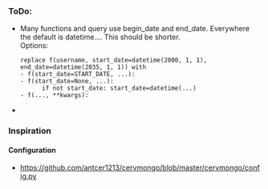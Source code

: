 

### ToDo:
- Many functions and query use begin_date and end_date. Everywhere the default is datetime.... This should be shorter.  
  Options:  
         
      replace f(username, start_date=datetime(2000, 1, 1), end_date=datetime(2035, 1, 1)) with 
      - f(start_date=START_DATE, ...):
      - f(start_date=None, ...):
            if not start_date: start_date=datetime(...)
      - f(..., **kwargs):
- 
    
        
    
    
   



### Inspiration
#### Configuration
- https://github.com/antcer1213/cervmongo/blob/master/cervmongo/config.py
